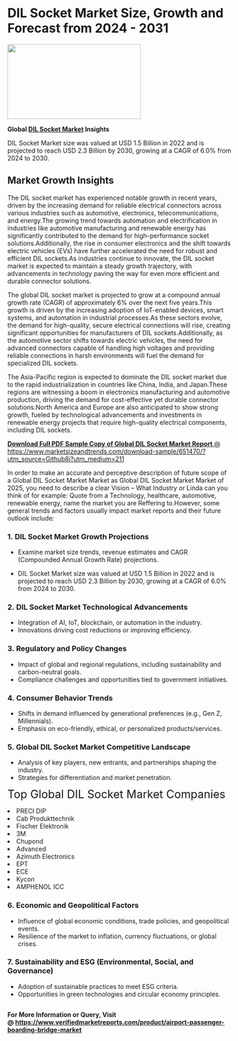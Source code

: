 <H1>DIL Socket Market Size, Growth and Forecast from 2024 - 2031</H1><img class="aligncenter size-medium wp-image-584254" src="https://thirdeyenews.in/wp-content/uploads/2024/09/Global-Market-Research-300x168.jpeg" alt="" width="300" height="168" /><p><strong>Global&nbsp;<a href="https://www.marketsizeandtrends.com/download-sample/651470/?utm_source=Github8j?utm_medium=211">DIL Socket Market</a> Insights</strong></p><p>DIL Socket Market size was valued at USD 1.5 Billion in 2022 and is projected to reach USD 2.3 Billion by 2030, growing at a CAGR of 6.0% from 2024 to 2030.</p><p><h2>Market Growth Insights</h2> <p>The DIL socket market has experienced notable growth in recent years, driven by the increasing demand for reliable electrical connectors across various industries such as automotive, electronics, telecommunications, and energy.The growing trend towards automation and electrification in industries like automotive manufacturing and renewable energy has significantly contributed to the demand for high-performance socket solutions.Additionally, the rise in consumer electronics and the shift towards electric vehicles (EVs) have further accelerated the need for robust and efficient DIL sockets.As industries continue to innovate, the DIL socket market is expected to maintain a steady growth trajectory, with advancements in technology paving the way for even more efficient and durable connector solutions.</p> <p><a href="#"></a></p> <p>The global DIL socket market is projected to grow at a compound annual growth rate (CAGR) of approximately 6% over the next five years.This growth is driven by the increasing adoption of IoT-enabled devices, smart systems, and automation in industrial processes.As these sectors evolve, the demand for high-quality, secure electrical connections will rise, creating significant opportunities for manufacturers of DIL sockets.Additionally, as the automotive sector shifts towards electric vehicles, the need for advanced connectors capable of handling high voltages and providing reliable connections in harsh environments will fuel the demand for specialized DIL sockets.</p> <p>The Asia-Pacific region is expected to dominate the DIL socket market due to the rapid industrialization in countries like China, India, and Japan.These regions are witnessing a boom in electronics manufacturing and automotive production, driving the demand for cost-effective yet durable connector solutions.North America and Europe are also anticipated to show strong growth, fueled by technological advancements and investments in renewable energy projects that require high-quality electrical components, including DIL sockets.</p> <p><a href="#"></p><p><span class=""><strong>Download Full PDF Sample Copy of Global DIL Socket Market Report</strong> @ <a href="https://www.marketsizeandtrends.com/download-sample/651470/?utm_source=Github8j?utm_medium=211" target="_blank">https://www.marketsizeandtrends.com/download-sample/651470/?utm_source=Github8j?utm_medium=211</a></span></p><p>In order to make an accurate and perceptive description of future scope of a Global&nbsp;DIL Socket Market Market as Global&nbsp;DIL Socket Market Market of 2025, you need to describe a clear Vision &ndash; What Industry or Linda can you think of for example: Quote from a Technology, healthcare, automotive, renewable energy, name the market you are Reffering to.However, some general trends and factors usually impact market reports and their future outlook include:</p><h3>1.&nbsp;<strong>DIL Socket Market Growth Projections</strong></h3><ul><li>Examine market size trends, revenue estimates and CAGR (Compounded Annual Growth Rate) projections.</li><li><p>DIL Socket Market size was valued at USD 1.5 Billion in 2022 and is projected to reach USD 2.3 Billion by 2030, growing at a CAGR of 6.0% from 2024 to 2030.</p></li></ul><h3>2.&nbsp;<strong>DIL Socket Market Technological Advancements</strong></h3><ul><li>Integration of AI, IoT, blockchain, or automation in the industry.</li><li>Innovations driving cost reductions or improving efficiency.</li></ul><h3>3.&nbsp;<strong>Regulatory and Policy Changes</strong></h3><ul><li>Impact of global and regional regulations, including sustainability and carbon-neutral goals.</li><li>Compliance challenges and opportunities tied to government initiatives.</li></ul><h3>4.&nbsp;<strong>Consumer Behavior Trends</strong></h3><ul><li>Shifts in demand influenced by generational preferences (e.g., Gen Z, Millennials).</li><li>Emphasis on eco-friendly, ethical, or personalized products/services.</li></ul><h3>5.&nbsp;<strong>Global DIL Socket Market Competitive Landscape</strong></h3><ul><li>Analysis of key players, new entrants, and partnerships shaping the industry.</li><li>Strategies for differentiation and market penetration.</li></ul><p data-pm-slice="1 1 []"><span style="color: inherit; font-family: inherit; font-size: 25px;">Top Global DIL Socket Market Companies</span></p><div class="" data-test-id=""><p><li>PRECI DIP</li><li> Cab Produkttechnik</li><li> Fischer Elektronik</li><li> 3M</li><li> Chupond</li><li> Advanced</li><li> Azimuth Electronics</li><li> EPT</li><li> ECE</li><li> Kycon</li><li> AMPHENOL ICC</li></p></div><h3>6.&nbsp;<strong>Economic and Geopolitical Factors</strong></h3><ul><li>Influence of global economic conditions, trade policies, and geopolitical events.</li><li>Resilience of the market to inflation, currency fluctuations, or global crises.</li></ul><h3>7.&nbsp;<strong>Sustainability and ESG (Environmental, Social, and Governance)</strong></h3><ul><li>Adoption of sustainable practices to meet ESG criteria.</li><li>Opportunities in green technologies and circular economy principles.</li></ul><h2><strong style="font-size: 14px;">For More Information or Query, Visit @&nbsp;</strong><a style="background-color: #ffffff; font-size: 14px;" href="https://www.marketsizeandtrends.com/report/dil-socket-market/" target="_blank">https://www.verifiedmarketreports.com/product/airport-passenger-boarding-bridge-market</a></h2>